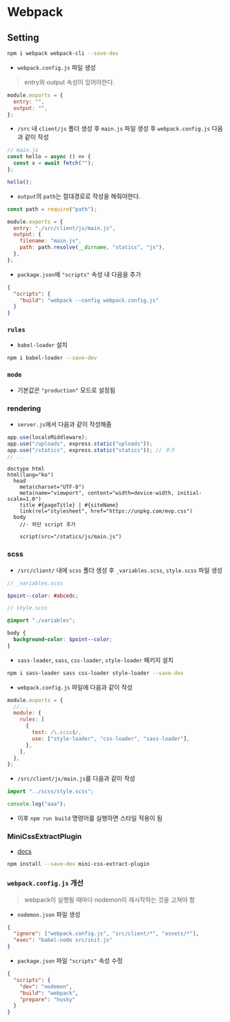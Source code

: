 # Webpack

## Setting

```bash
npm i webpack webpack-cli --save-dev
```

- `webpack.config.js` 파일 생성

> entry와 output 속성이 있어야한다.

```js
module.exports = {
  entry: "",
  output: "",
};
```

- `/src` 내 `client/js` 폴더 생성 후 `main.js` 파일 생성 후 `webpack.config.js` 다음과 같이 작성

```javascript
// main.js
const hello = async () => {
  const x = await fetch("");
};

hello();
```

- `output`의 `path`는 절대경로로 작성을 해줘야한다.

```js
const path = require("path");

module.exports = {
  entry: "./src/client/js/main.js",
  output: {
    filename: "main.js",
    path: path.resolve(__dirname, "statics", "js"),
  },
};
```

- `package.json`에 `"scripts"` 속성 내 다음을 추가

```json
{
  "scripts": {
    "build": "webpack --config webpack.config.js"
  }
}
```

### `rules`

- `babel-loader` 설치

```bash
npm i babel-loader --save-dev
```

### `mode`

- 기본값은 `"production"` 모드로 설정됨

### rendering

- `server.js`에서 다음과 같이 작성해줌

```javascript
app.use(localsMiddleware);
app.use("/uploads", express.static("uploads"));
app.use("/statics", express.static("statics")); // 추가
// ...
```

```pug
doctype html
html(lang="ko")
  head
    meta(charset="UTF-8")
    meta(name="viewport", content="width=device-width, initial-scale=1.0")
    title #{pageTitle} | #{siteName}
    link(rel="stylesheet", href="https://unpkg.com/mvp.css")
  body
    //- 하단 script 추가

    script(src="/statics/js/main.js")
```

### scss

- `/src/client/` 내에 `scss` 폴더 생성 후 `_variables.scss`, `style.scss` 파일 생성

```scss
// _variables.scss

$point--color: #abcedc;
```

```scss
// style.scss

@import "./variables";

body {
  background-color: $point--color;
}
```

- `sass-loader`, `sass`, `css-loader`, `style-loader` 패키지 설치

```bash
npm i sass-loader sass css-loader style-loader --save-dev
```

- `webpack.config.js` 파일에 다음과 같이 작성

```js
module.exports = {
  //...
  module: {
    rules: [
      {
        test: /\.scss$/,
        use: ["style-loader", "css-loader", "sass-loader"],
      },
    ],
  },
};
```

- `/src/client/js/main.js`를 다음과 같이 작성

```javascript
import "../scss/style.scss";

console.log("aaa");
```

- 이후 `npm run build` 명령어를 실행하면 스타일 적용이 됨

### MiniCssExtractPlugin

- [docs](https://webpack.js.org/plugins/mini-css-extract-plugin/)

```bash
npm install --save-dev mini-css-extract-plugin
```

### `webpack.config.js` 개선

> webpack이 실행될 때마다 nodemon이 재시작하는 것을 고쳐야 함

- `nodemon.json` 파일 생성

```json
{
  "ignore": ["webpack.config.js", "src/client/*", "assets/*"],
  "exec": "babel-node src/init.js"
}
```

- `package.json` 파일 `"scripts"` 속성 수정

```json
{
  "scripts": {
    "dev": "nodemon",
    "build": "webpack",
    "prepare": "husky"
  }
}
```
